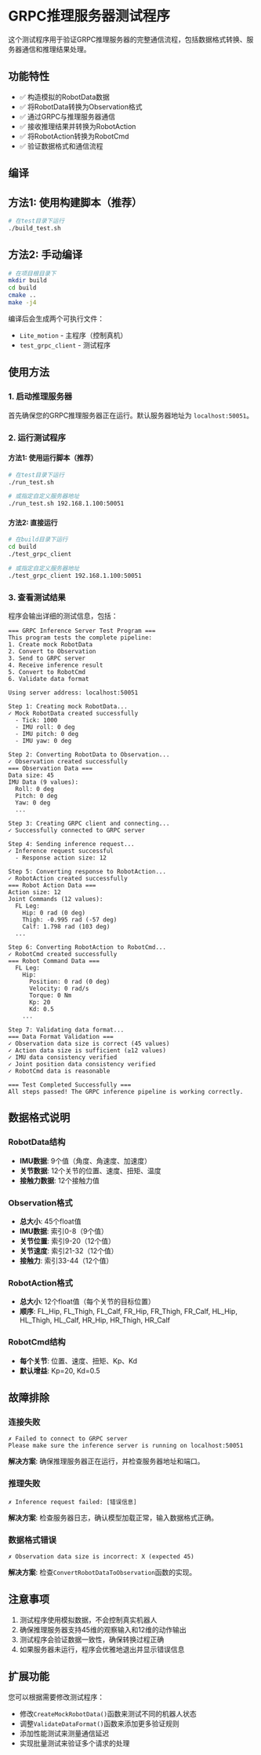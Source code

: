 # GRPC推理服务器测试程序

这个测试程序用于验证GRPC推理服务器的完整通信流程，包括数据格式转换、服务器通信和推理结果处理。

## 功能特性

- ✅ 构造模拟的RobotData数据
- ✅ 将RobotData转换为Observation格式
- ✅ 通过GRPC与推理服务器通信
- ✅ 接收推理结果并转换为RobotAction
- ✅ 将RobotAction转换为RobotCmd
- ✅ 验证数据格式和通信流程

## 编译

## 方法1: 使用构建脚本（推荐）

```bash
# 在test目录下运行
./build_test.sh
```

## 方法2: 手动编译

```bash
# 在项目根目录下
mkdir build
cd build
cmake ..
make -j4
```

编译后会生成两个可执行文件：
- `Lite_motion` - 主程序（控制真机）
- `test_grpc_client` - 测试程序

## 使用方法

### 1. 启动推理服务器

首先确保您的GRPC推理服务器正在运行。默认服务器地址为 `localhost:50051`。

### 2. 运行测试程序

#### 方法1: 使用运行脚本（推荐）

```bash
# 在test目录下运行
./run_test.sh

# 或指定自定义服务器地址
./run_test.sh 192.168.1.100:50051
```

#### 方法2: 直接运行

```bash
# 在build目录下运行
cd build
./test_grpc_client

# 或指定自定义服务器地址
./test_grpc_client 192.168.1.100:50051
```

### 3. 查看测试结果

程序会输出详细的测试信息，包括：

```
=== GRPC Inference Server Test Program ===
This program tests the complete pipeline:
1. Create mock RobotData
2. Convert to Observation
3. Send to GRPC server
4. Receive inference result
5. Convert to RobotCmd
6. Validate data format

Using server address: localhost:50051

Step 1: Creating mock RobotData...
✓ Mock RobotData created successfully
  - Tick: 1000
  - IMU roll: 0 deg
  - IMU pitch: 0 deg
  - IMU yaw: 0 deg

Step 2: Converting RobotData to Observation...
✓ Observation created successfully
=== Observation Data ===
Data size: 45
IMU Data (9 values):
  Roll: 0 deg
  Pitch: 0 deg
  Yaw: 0 deg
  ...

Step 3: Creating GRPC client and connecting...
✓ Successfully connected to GRPC server

Step 4: Sending inference request...
✓ Inference request successful
  - Response action size: 12

Step 5: Converting response to RobotAction...
✓ RobotAction created successfully
=== Robot Action Data ===
Action size: 12
Joint Commands (12 values):
  FL Leg:
    Hip: 0 rad (0 deg)
    Thigh: -0.995 rad (-57 deg)
    Calf: 1.798 rad (103 deg)
  ...

Step 6: Converting RobotAction to RobotCmd...
✓ RobotCmd created successfully
=== Robot Command Data ===
  FL Leg:
    Hip:
      Position: 0 rad (0 deg)
      Velocity: 0 rad/s
      Torque: 0 Nm
      Kp: 20
      Kd: 0.5
    ...

Step 7: Validating data format...
=== Data Format Validation ===
✓ Observation data size is correct (45 values)
✓ Action data size is sufficient (≥12 values)
✓ IMU data consistency verified
✓ Joint position data consistency verified
✓ RobotCmd data is reasonable

=== Test Completed Successfully ===
All steps passed! The GRPC inference pipeline is working correctly.
```

## 数据格式说明

### RobotData结构
- **IMU数据**: 9个值（角度、角速度、加速度）
- **关节数据**: 12个关节的位置、速度、扭矩、温度
- **接触力数据**: 12个接触力值

### Observation格式
- **总大小**: 45个float值
- **IMU数据**: 索引0-8（9个值）
- **关节位置**: 索引9-20（12个值）
- **关节速度**: 索引21-32（12个值）
- **接触力**: 索引33-44（12个值）

### RobotAction格式
- **总大小**: 12个float值（每个关节的目标位置）
- **顺序**: FL_Hip, FL_Thigh, FL_Calf, FR_Hip, FR_Thigh, FR_Calf, HL_Hip, HL_Thigh, HL_Calf, HR_Hip, HR_Thigh, HR_Calf

### RobotCmd结构
- **每个关节**: 位置、速度、扭矩、Kp、Kd
- **默认增益**: Kp=20, Kd=0.5

## 故障排除

### 连接失败
```
✗ Failed to connect to GRPC server
Please make sure the inference server is running on localhost:50051
```
**解决方案**: 确保推理服务器正在运行，并检查服务器地址和端口。

### 推理失败
```
✗ Inference request failed: [错误信息]
```
**解决方案**: 检查服务器日志，确认模型加载正常，输入数据格式正确。

### 数据格式错误
```
✗ Observation data size is incorrect: X (expected 45)
```
**解决方案**: 检查`ConvertRobotDataToObservation`函数的实现。

## 注意事项

1. 测试程序使用模拟数据，不会控制真实机器人
2. 确保推理服务器支持45维的观察输入和12维的动作输出
3. 测试程序会验证数据一致性，确保转换过程正确
4. 如果服务器未运行，程序会优雅地退出并显示错误信息

## 扩展功能

您可以根据需要修改测试程序：

- 修改`CreateMockRobotData()`函数来测试不同的机器人状态
- 调整`ValidateDataFormat()`函数来添加更多验证规则
- 添加性能测试来测量通信延迟
- 实现批量测试来验证多个请求的处理 